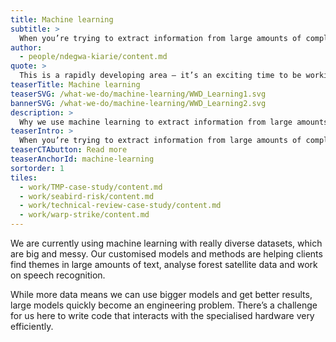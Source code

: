 ```yaml
---
title: Machine learning
subtitle: >
  When you’re trying to extract information from large amounts of complex, real-world data, chances are you’ll need to use machine learning.
author:
  - people/ndegwa-kiarie/content.md
quote: >
  This is a rapidly developing area – it’s an exciting time to be working in the field. It’s also essential for us to keep up with the state of the art and continue to innovate and push the field forward.
teaserTitle: Machine learning
teaserSVG: /what-we-do/machine-learning/WWD_Learning1.svg
bannerSVG: /what-we-do/machine-learning/WWD_Learning2.svg
description: >
  Why we use machine learning to extract information from large amounts of complex, real-world data.
teaserIntro: >
  When you’re trying to extract information from large amounts of complex, real-world data, chances are you’ll need to use machine learning.
teaserCTAbutton: Read more
teaserAnchorId: machine-learning
sortorder: 1
tiles:
  - work/TMP-case-study/content.md
  - work/seabird-risk/content.md
  - work/technical-review-case-study/content.md
  - work/warp-strike/content.md
---
```


We are currently using machine learning with really diverse datasets, which are big and messy. Our customised models and methods are helping clients find themes in large amounts of text, analyse forest satellite data and work on speech recognition.

While more data means we can use bigger models and get better results, large models quickly become an engineering problem. There’s a challenge for us here to write code that interacts with the specialised hardware very efficiently.
